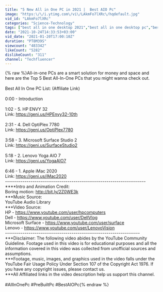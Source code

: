 ```yaml
---
title: "5 New All in One PC in 2021 |  Best AIO Pc"
image: "https:\/\/i.ytimg.com\/vi\/LAkmFo7lXRc\/hqdefault.jpg"
vid_id: "LAkmFo7lXRc"
categories: "Science-Technology"
tags: ["best all in one desktop 2021","best all in one desktop pc","best all in one desktop"]
date: "2021-10-24T14:33:53+03:00"
vid_date: "2021-01-20T17:00:10Z"
duration: "PT8M39S"
viewcount: "483342"
likeCount: "5282"
dislikeCount: "311"
channel: "Techfluencer"
---
```

{% raw %}All-in-one PCs are a smart solution for money and space and here are the Top 5 Best All-In-One PCs that you might wanna check out.<br /><br />Best All In One PC List: (Affiliate Link)<br /><br />0:00 - Introduction<br /><br />1:02 - 5. HP ENVY 32<br />Link: <a rel="nofollow" target="blank" href="https://geni.us/HPEnvy32-10th">https://geni.us/HPEnvy32-10th</a><br /><br />2:31 - 4. Dell OptiPlex 7780<br />Link: <a rel="nofollow" target="blank" href="https://geni.us/OptiPlex7780">https://geni.us/OptiPlex7780</a><br /><br />3:58 - 3. Microsoft Surface Studio 2<br />Link: <a rel="nofollow" target="blank" href="https://geni.us/SurfaceStudio2">https://geni.us/SurfaceStudio2</a><br /><br />5:18 - 2. Lenovo Yoga AIO 7<br />Link: <a rel="nofollow" target="blank" href="https://geni.us/YogaAIO7">https://geni.us/YogaAIO7</a><br /><br />6:46 - 1. Apple iMac 2020<br />Link: <a rel="nofollow" target="blank" href="https://geni.us/iMac2020">https://geni.us/iMac2020</a><br />------------------------------------------------------------------------<br />****Intro and Animation Credit: <br />Boring motion: <a rel="nofollow" target="blank" href="http://bit.ly/2Z0WE3k">http://bit.ly/2Z0WE3k</a><br />***Music Source:<br />YouTube Audio Library<br />***Video Source:<br />HP - <a rel="nofollow" target="blank" href="https://www.youtube.com/user/hpcomputers">https://www.youtube.com/user/hpcomputers</a><br />Dell - <a rel="nofollow" target="blank" href="https://www.youtube.com/user/DellVlog">https://www.youtube.com/user/DellVlog</a><br />Microsoft Surface - <a rel="nofollow" target="blank" href="https://www.youtube.com/user/surface">https://www.youtube.com/user/surface</a><br />Lenovo - <a rel="nofollow" target="blank" href="https://www.youtube.com/user/LenovoVision">https://www.youtube.com/user/LenovoVision</a><br />---------------------------------------------------------------------<br />***Disclaimer: The following video abides by the YouTube Community Guideline. Footage used in this video is for educational purposes and all the information covered in this video was collected from unofficial sources and assumptions.<br />***Footage, music, images, and graphics used in the video falls under the YouTube Fair Usage Policy Under Section 107 of the Copyright Act 1976. If you have any copyright issues, please contact us.<br />***All Affiliated links in the video description help us support this channel.<br /><br />#AllInOnePc #PreBuiltPc #BestAIOPc{% endraw %}
